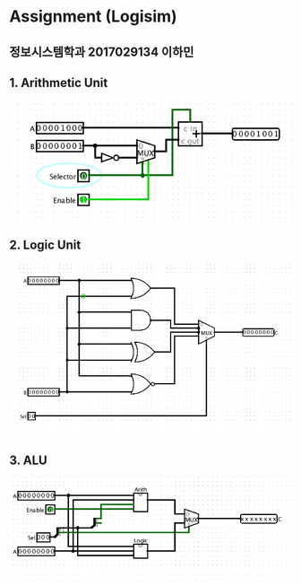 # Assignment (Logisim)

## 정보시스템학과 2017029134 이하민

## 1. Arithmetic Unit

![Arithmetic](./images/Arithmetic_Unit.png)

## 2. Logic Unit

![Logic](./images/Logic_Unit.png)

## 3. ALU

![ALU](./images/ALU.png)